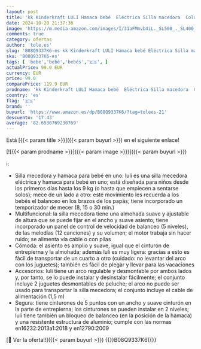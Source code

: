 ```yaml
---
layout: post
title: 'kk Kinderkraft LULI Hamaca bebé  Eléctrica Silla macedora  Columpio bebe  Balancin para bebés 0-9 kg  Balanceo automatico 5 Velocidades  Arco regulable con 2 juguetes  12 melodias    Gris'
date: 2024-10-20 21:37:36
image: 'https://m.media-amazon.com/images/I/31aFMmvb4iL._SL500_._SL400_.jpg'
comments: true
category: ofertas
author: 'tole.es'
slug: 'B08Q9337K6-es kk Kinderkraft LULI Hamaca bebé Eléctrica Silla macedora...'
sku: 'B08Q9337K6-es'
tags: [ 'bebe','bebé','bebés','🇪🇸', ]
actualPrice: 99.0 EUR
currency: EUR
price: 99.0
comparePrice: 119.9 EUR
prodname: 'kk Kinderkraft LULI Hamaca bebé  Eléctrica Silla macedora  Columpio bebe  Balancin para bebés 0-9 kg  Balanceo automatico 5 Velocidades  Arco regulable con 2 juguetes  12 melodias    Gris'
country: 'es'
flag: '🇪🇸'
brand: ''
buyurl: 'https://www.amazon.es/dp/B08Q9337K6/?tag=tolees-21'
descuento: '17.43'
average: '82.6530769230769'
---
```


Está [{{< param title >}}]({{< param buyurl >}}) en el siguiente enlace!

[![{{< param prodname >}}]({{< param image >}})]({{< param buyurl >}})

ℹ️:

- Silla mecedora y hamaca para bebé en uno: luli es una silla mecedora eléctrica y hamaca para bebé en uno; está diseñada para niños desde los primeros días hasta los 9 kg (o hasta que empiecen a sentarse solos); mece de un lado a otro: este movimiento les recuerda a los bebés el balanceo en los brazos de los papás; tiene incorporado un temporizador de mecer (8, 15 o 30 min.)
- Multifuncional: la silla mecedora tiene una almohada suave y ajustable de altura que se puede fijar en el ancho y suave asiento; tiene incorporado un panel de control de velocidad de balanceo (5 niveles), de las melodías (12 canciones) y su volumen; el motor trabaja sin hacer ruido; se alimenta vía cable o con pilas
- Cómoda: el asiento es amplio y suave, igual que el cinturón de entrepierna y la almohada; además luli es muy ligera: gracias a esto es fácil de transportar de un cuarto a otro (cuidado: no levantar del arco con los juguetes); también es fácil de plegar y llevar para las vacaciones
- Accesorios: luli tiene un arco regulable y desmontable por ambos lados y, por tanto, se lo puede instalar y desinstalar fácilmente; el conjunto incluye 2 juguetes desmontables de peluche; el arco no puede ser usado para transportar la silla mecedora; el conjunto incluye el cable de alimentación (1,5 m)
- Segura: tiene cinturones de 5 puntos con un ancho y suave cinturón en la parte de entrepierna; los cinturones se pueden instalar en 2 niveles; luli tiene también un bloqueo de balanceo (en la posición de la hamaca) y una resistente estructura de aluminio; cumple con las normas en16232:2013a1:2018 y en12790:2009

[🛒 Ver la oferta!!]({{< param buyurl >}})
{{<world>}}B08Q9337K6{{</world>}}
